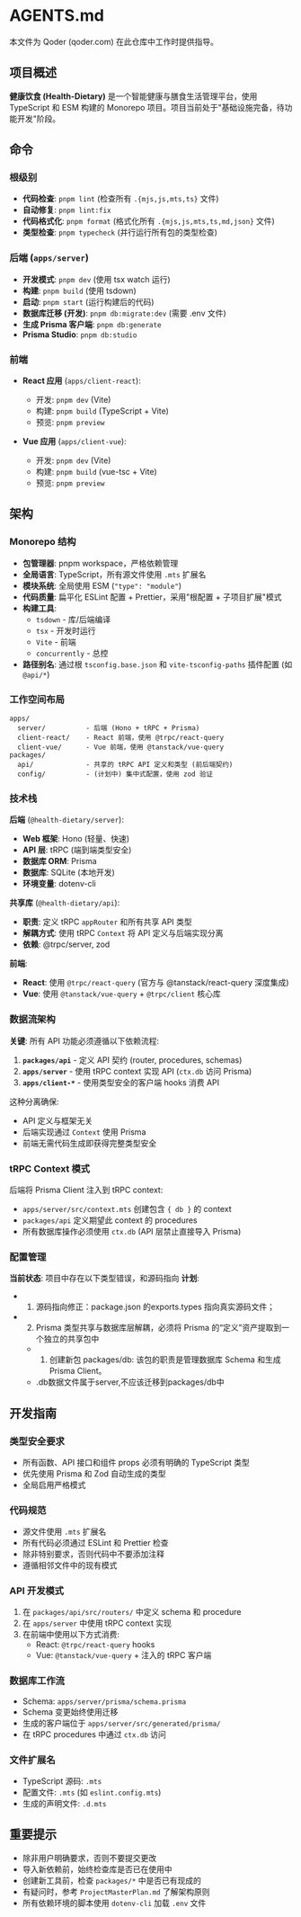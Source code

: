 # AGENTS.md

本文件为 Qoder (qoder.com) 在此仓库中工作时提供指导。

## 项目概述

**健康饮食 (Health-Dietary)** 是一个智能健康与膳食生活管理平台，使用 TypeScript 和 ESM 构建的 Monorepo 项目。项目当前处于"基础设施完备，待功能开发"阶段。

## 命令

### 根级别

- **代码检查**: `pnpm lint` (检查所有 `.{mjs,js,mts,ts}` 文件)
- **自动修复**: `pnpm lint:fix`
- **代码格式化**: `pnpm format` (格式化所有 `.{mjs,js,mts,ts,md,json}` 文件)
- **类型检查**: `pnpm typecheck` (并行运行所有包的类型检查)

### 后端 (`apps/server`)

- **开发模式**: `pnpm dev` (使用 tsx watch 运行)
- **构建**: `pnpm build` (使用 tsdown)
- **启动**: `pnpm start` (运行构建后的代码)
- **数据库迁移 (开发)**: `pnpm db:migrate:dev` (需要 .env 文件)
- **生成 Prisma 客户端**: `pnpm db:generate`
- **Prisma Studio**: `pnpm db:studio`

### 前端

- **React 应用** (`apps/client-react`):
  - 开发: `pnpm dev` (Vite)
  - 构建: `pnpm build` (TypeScript + Vite)
  - 预览: `pnpm preview`

- **Vue 应用** (`apps/client-vue`):
  - 开发: `pnpm dev` (Vite)
  - 构建: `pnpm build` (vue-tsc + Vite)
  - 预览: `pnpm preview`

## 架构

### Monorepo 结构

- **包管理器**: pnpm workspace，严格依赖管理
- **全局语言**: TypeScript，所有源文件使用 `.mts` 扩展名
- **模块系统**: 全局使用 ESM (`"type": "module"`)
- **代码质量**: 扁平化 ESLint 配置 + Prettier，采用"根配置 + 子项目扩展"模式
- **构建工具**:
  - `tsdown` - 库/后端编译
  - `tsx` - 开发时运行
  - `Vite` - 前端
  - `concurrently` - 总控
- **路径别名**: 通过根 `tsconfig.base.json` 和 `vite-tsconfig-paths` 插件配置 (如 `@api/*`)

### 工作空间布局

```
apps/
  server/          - 后端 (Hono + tRPC + Prisma)
  client-react/    - React 前端，使用 @trpc/react-query
  client-vue/      - Vue 前端，使用 @tanstack/vue-query
packages/
  api/             - 共享的 tRPC API 定义和类型 (前后端契约)
  config/          - (计划中) 集中式配置，使用 zod 验证
```

### 技术栈

**后端** (`@health-dietary/server`):

- **Web 框架**: Hono (轻量、快速)
- **API 层**: tRPC (端到端类型安全)
- **数据库 ORM**: Prisma
- **数据库**: SQLite (本地开发)
- **环境变量**: dotenv-cli

**共享库** (`@health-dietary/api`):

- **职责**: 定义 tRPC `appRouter` 和所有共享 API 类型
- **解耦方式**: 使用 tRPC `Context` 将 API 定义与后端实现分离
- **依赖**: @trpc/server, zod

**前端**:

- **React**: 使用 `@trpc/react-query` (官方与 @tanstack/react-query 深度集成)
- **Vue**: 使用 `@tanstack/vue-query` + `@trpc/client` 核心库

### 数据流架构

**关键**: 所有 API 功能必须遵循以下依赖流程:

1. **`packages/api`** - 定义 API 契约 (router, procedures, schemas)
2. **`apps/server`** - 使用 tRPC context 实现 API (`ctx.db` 访问 Prisma)
3. **`apps/client-*`** - 使用类型安全的客户端 hooks 消费 API

这种分离确保:

- API 定义与框架无关
- 后端实现通过 `Context` 使用 Prisma
- 前端无需代码生成即获得完整类型安全

### tRPC Context 模式

后端将 Prisma Client 注入到 tRPC context:

- `apps/server/src/context.mts` 创建包含 `{ db }` 的 context
- `packages/api` 定义期望此 context 的 procedures
- 所有数据库操作必须使用 `ctx.db` (API 层禁止直接导入 Prisma)

### 配置管理

**当前状态**: 项目中存在以下类型错误，和源码指向
**计划**:

- 1. 源码指向修正：package.json 的exports.types 指向真实源码文件；
- 2. Prisma 类型共享与数据库层解耦，必须将 Prisma 的“定义”资产提取到一个独立的共享包中
  - 1. 创建新包 packages/db: 该包的职责是管理数据库 Schema 和生成 Prisma Client。
  - .db数据文件属于server,不应该迁移到packages/db中

## 开发指南

### 类型安全要求

- 所有函数、API 接口和组件 props 必须有明确的 TypeScript 类型
- 优先使用 Prisma 和 Zod 自动生成的类型
- 全局启用严格模式

### 代码规范

- 源文件使用 `.mts` 扩展名
- 所有代码必须通过 ESLint 和 Prettier 检查
- 除非特别要求，否则代码中不要添加注释
- 遵循相邻文件中的现有模式

### API 开发模式

1. 在 `packages/api/src/routers/` 中定义 schema 和 procedure
2. 在 `apps/server` 中使用 tRPC context 实现
3. 在前端中使用以下方式消费:
   - React: `@trpc/react-query` hooks
   - Vue: `@tanstack/vue-query` + 注入的 tRPC 客户端

### 数据库工作流

- Schema: `apps/server/prisma/schema.prisma`
- Schema 变更始终使用迁移
- 生成的客户端位于 `apps/server/src/generated/prisma/`
- 在 tRPC procedures 中通过 `ctx.db` 访问

### 文件扩展名

- TypeScript 源码: `.mts`
- 配置文件: `.mts` (如 `eslint.config.mts`)
- 生成的声明文件: `.d.mts`

## 重要提示

- 除非用户明确要求，否则不要提交更改
- 导入新依赖前，始终检查库是否已在使用中
- 创建新工具前，检查 `packages/*` 中是否已有现成的
- 有疑问时，参考 `ProjectMasterPlan.md` 了解架构原则
- 所有依赖环境的脚本使用 `dotenv-cli` 加载 `.env` 文件
